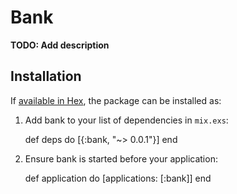 # Bank

**TODO: Add description**

## Installation

If [available in Hex](https://hex.pm/docs/publish), the package can be installed as:

  1. Add bank to your list of dependencies in `mix.exs`:

        def deps do
          [{:bank, "~> 0.0.1"}]
        end

  2. Ensure bank is started before your application:

        def application do
          [applications: [:bank]]
        end
